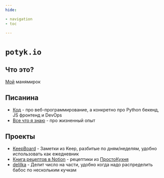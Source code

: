 ```yaml
---
hide:

- navigation
- toc

---
```


# `potyk.io`

## Что это?

[Мой](https://t.me/potykion) манямирок

## Писанина

- [Код](Code/index.md) - про веб-программирование, а конкретно про Python бекенд, JS фронтенд и DevOps
- [Все что я знаю](./Everything/index.md) - про жизненный опыт

## Проекты

- [KeepBoard](https://keep-board.website.yandexcloud.net/) - Заметки из Keep, разбитые по дням/неделям, удобно
  использовать как ежедневник
- [Книга рецептов в Notion](https://potyk.notion.site/potyk/d47b6c5c807a41e2a9bb145632a20a5b) - рецептики
  из [ПростоКухня](Everything/Food/ProstoKuhnya/index.md)
- [delilka](https://delilka.website.yandexcloud.net/) - Делит число на части, удобно когда надо распределить бабос по
  нескольким кучкам
